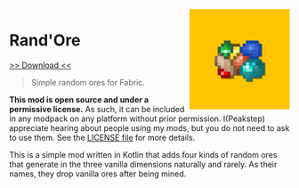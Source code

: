 <img src="icon.png" align="right" width="180px"/>

# Rand'Ore

[>> Download <<](https://modrinth.com/mod/randore)

> Simple random ores for Fabric.

**This mod is open source and under a permissive license.** As such, it can be included in any modpack on any platform without prior permission. I(Peakstep) appreciate hearing about people using my mods, but you do not need to ask to use them. See the [LICENSE file](LICENSE) for more details.

This is a simple mod written in Kotlin that adds four kinds of random ores that generate in the three vanilla dimensions naturally and rarely. As their names, they drop vanilla ores after being mined.
